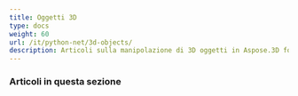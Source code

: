 ```yaml
---
title: Oggetti 3D
type: docs
weight: 60
url: /it/python-net/3d-objects/
description: Articoli sulla manipolazione di 3D oggetti in Aspose.3D for Python via .NET.
---
```

###  **Articoli in questa sezione**


